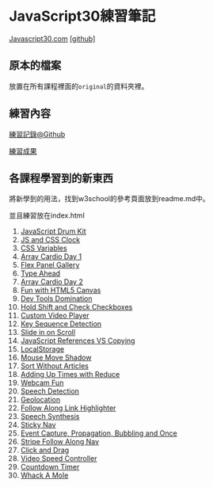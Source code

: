 # JavaScript30練習筆記

[Javascript30.com](https://javascript30.com/) [[github]](https://github.com/wesbos/JavaScript30)

## 原本的檔案

放置在所有課程裡面的`original`的資料夾裡。

## 練習內容

[練習記錄@Github](https://github.com/dwatow/JavaScript30/)

[練習成果](https://dwatow.github.io/JavaScript30/)

## 各課程學習到的新東西

將新學到的用法，找到w3school的參考頁面放到readme.md中。

並且練習放在index.html

1. [JavaScript Drum Kit](https://dwatow.github.io/JavaScript30/01%20JavaScript%20Drum%20Kit)
2. [JS and CSS Clock](https://dwatow.github.io/JavaScript30/02%20JS%20and%20CSS%20Clock)
3. [CSS Variables](https://dwatow.github.io/JavaScript30/03%20CSS%20Variables)
4. [Array Cardio Day 1](https://dwatow.github.io/JavaScript30/04%20Array%20Cardio%20Day%201)
5. [Flex Panel Gallery](https://dwatow.github.io/JavaScript30/05%20Flex%20Panel%20Gallery)
6. [Type Ahead](https://dwatow.github.io/JavaScript30/06%20Type%20Ahead)
7. [Array Cardio Day 2](https://dwatow.github.io/JavaScript30/07%20Array%20Cardio%20Day%202)
8. [Fun with HTML5 Canvas](https://dwatow.github.io/JavaScript30/08%20Fun%20with%20HTML5%20Canvas)
9. [Dev Tools Domination](https://dwatow.github.io/JavaScript30/09%20Dev%20Tools%20Domination)
10. [Hold Shift and Check Checkboxes](https://dwatow.github.io/JavaScript30/10%20Hold%20Shift%20and%20Check%20Checkboxes)
11. [Custom Video Player](https://dwatow.github.io/JavaScript30/11%20Custom%20Video%20Player)
12. [Key Sequence Detection](https://dwatow.github.io/JavaScript30/12%20Key%20Sequence%20Detection)
13. [Slide in on Scroll](https://dwatow.github.io/JavaScript30/13%20Slide%20in%20on%20Scroll)
14. [JavaScript References VS Copying](https://dwatow.github.io/JavaScript30/14%20JavaScript%20References%20VS%20Copying)
15. [LocalStorage](https://dwatow.github.io/JavaScript30/15%20LocalStorage)
16. [Mouse Move Shadow](https://dwatow.github.io/JavaScript30/16%20Mouse%20Move%20Shadow)
17. [Sort Without Articles](https://dwatow.github.io/JavaScript30/17%20Sort%20Without%20Articles)
18. [Adding Up Times with Reduce](https://dwatow.github.io/JavaScript30/18%20Adding%20Up%20Times%20with%20Reduce)
19. [Webcam Fun](https://dwatow.github.io/JavaScript30/19%20Webcam%20Fun)
20. [Speech Detection](https://dwatow.github.io/JavaScript30/20%20Speech%20Detection)
21. [Geolocation](https://dwatow.github.io/JavaScript30/21%20Geolocation)
22. [Follow Along Link Highlighter](https://dwatow.github.io/JavaScript30/22%20Follow%20Along%20Link%20Highlighter)
23. [Speech Synthesis](https://dwatow.github.io/JavaScript30/23%20Speech%20Synthesis)
24. [Sticky Nav](https://dwatow.github.io/JavaScript30/24%20Sticky%20Nav)
25. [Event Capture, Propagation, Bubbling and Once](https://dwatow.github.io/JavaScript30/25%20Event%20Capture%2C%20Propagation%2C%20Bubbling%20and%20Once)
26. [Stripe Follow Along Nav](https://dwatow.github.io/JavaScript30/26%20Stripe%20Follow%20Along%20Nav)
27. [Click and Drag](https://dwatow.github.io/JavaScript30/27%20Click%20and%20Drag)
28. [Video Speed Controller](https://dwatow.github.io/JavaScript30/28%20Video%20Speed%20Controller)
29. [Countdown Timer](https://dwatow.github.io/JavaScript30/29%20Countdown%20Timer)
30. [Whack A Mole](https://dwatow.github.io/JavaScript30/30%20Whack%20A%20Mole)
